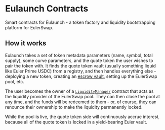 # Eulaunch Contracts

Smart contracts for Eulaunch - a token factory and liquidity bootstrapping platform for EulerSwap.

## How it works

Eulaunch takes a set of token metadata parameters (name, symbol, total supply), some curve parameters, and the quote token the user wishes to pair the token with. It finds the quote token vault (usually something liquid like Euler Prime USDC) from a registry, and then handles everything else - deploying a new token, creating an [escrow vault](https://www.euler.finance/blog/euler-v2-the-new-modular-age-of-defi#:~:text=Escrow%20Vault%20Class%3A%20Enable%20any%20ERC20%20token%20as%20collateral%20without%20earning%20yield.%20Escrow%20vaults%20ensure%20collateral%20accessibility%20for%20liquidations%20and%20offer%20protection%20to%20borrowers.), setting up the EulerSwap pool, etc.

The user becomes the owner of a [`LiquidityManager`](./src/LiquidityManager.sol) contract that acts as the liquidity provider of the EulerSwap pool. They can then close the pool at any time, and the funds will be redeemed to them - or, of course, they can renounce their ownership to make the liquidity permanently locked.

While the pool is live, the quote token side will continuously accrue interest, because all of the quote token is locked in a yield-bearing Euler vault.
